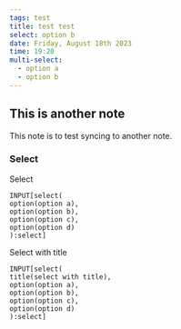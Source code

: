 ```yaml
---
tags: test
title: test test
select: option b
date: Friday, August 18th 2023
time: 19:20
multi-select:
  - option a
  - option b
---
```


## This is another note
This note is to test syncing to another note.

### Select
Select
```meta-bind
INPUT[select(
option(option a),
option(option b),
option(option c),
option(option d)
):select]
```

Select with title
```meta-bind
INPUT[select(
title(select with title),
option(option a),
option(option b),
option(option c),
option(option d)
):select]
```


